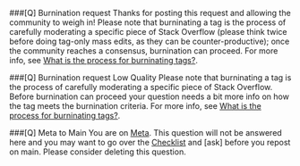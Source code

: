 ###[Q] Burnination request
Thanks for posting this request and allowing the community to weigh in! Please note that burninating a tag is the process of carefully moderating a specific piece of Stack Overflow (please think twice before doing tag-only mass edits, as they can be counter-productive); once the community reaches a consensus, burnination can proceed. For more info, see [What is the process for burninating tags?](http://meta.stackoverflow.com/q/324070).

###[Q] Burnination request Low Quality
Please note that burninating a tag is the process of carefully moderating a specific piece of Stack Overflow. Before burnination can proceed your question needs a bit more info on how the tag meets the burnination criteria. For more info, see [What is the process for burninating tags?](http://meta.stackoverflow.com/q/324070).

###[Q] Meta to Main
You are on [Meta](http://stackoverflow.com/help/whats-meta). This question will not be answered here and you may want to go over the [Checklist](https://$SITEURL$/questions/260648/stack-overflow-question-checklist) and [ask] before you repost on main. Please consider deleting this question.
